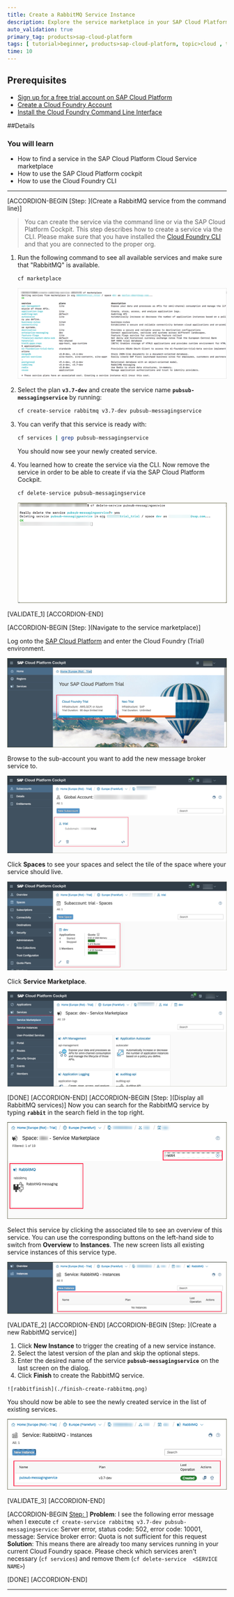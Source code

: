 ```yaml
---
title: Create a RabbitMQ Service Instance
description: Explore the service marketplace in your SAP Cloud Platform Cloud Foundry space and create a new RabbitMQ service for your microservices.
auto_validation: true
primary_tag: products>sap-cloud-platform
tags: [ tutorial>beginner, products>sap-cloud-platform, topic>cloud , topic>javascript   ]
time: 10
---
```


## Prerequisites  
 - [Sign up for a free trial account on SAP Cloud Platform](https://developers.sap.com/tutorials/hcp-create-trial-account.html)
 - [Create a Cloud Foundry Account](https://developers.sap.com/tutorials/cp-cf-create-account.html)
 - [Install the Cloud Foundry Command Line Interface](https://developers.sap.com/tutorials/cp-cf-download-cli.html)

##Details
### You will learn  
  - How to find a service in the SAP Cloud Platform Cloud Service marketplace
  - How to use the SAP Cloud Platform cockpit
  - How to use the Cloud Foundry CLI

---


[ACCORDION-BEGIN [Step: ](Create a RabbitMQ service from the command line)]
>You can create the service via the command line or via the SAP Cloud Platform Cockpit. This step describes how to create a service via the CLI. Please make sure that you have installed the [Cloud Foundry CLI](https://developers.sap.com/tutorials/cp-cf-download-cli.html) and that you are connected to the proper org.

1. Run the following command to see all available services and make sure that "RabbitMQ" is available.

    ```Bash
    cf marketplace
    ```

      ![cfm](./rabbit-cf-m.png)

2. Select the plan **`v3.7-dev`** and create the service name **`pubsub-messagingservice`** by running:

    ```Bash
    cf create-service rabbitmq v3.7-dev pubsub-messagingservice
    ```

3. You can verify that this service is ready with:

    ```Bash
    cf services | grep pubsub-messagingservice
    ```

    You should now see your newly created service.

4. You learned how to create the service via the CLI. Now remove the service in order to be able to create if via the SAP Cloud Platform Cockpit.

    ```Bash
    cf delete-service pubsub-messagingservice
    ```

      ![delete service](./delete-cli.png)


[VALIDATE_1]
[ACCORDION-END]


[ACCORDION-BEGIN [Step: ](Navigate to the service marketplace)]

Log onto the [SAP Cloud Platform](https://account.hanatrial.ondemand.com/) and enter the Cloud Foundry (Trial) environment.

![start](./trial-start.png)

Browse to the sub-account you want to add the new message broker service to.

![subaccounts](./subaccounts.png)

Click **Spaces** to see your spaces and select the tile of the space where your service should live.

![space](./space.png)

Click **Service Marketplace**.

![marketplace](./panel-marketplace.png)

[DONE]
[ACCORDION-END]
[ACCORDION-BEGIN [Step: ](Display all RabbitMQ services)]
Now you can search for the RabbitMQ service by typing **`rabbit`** in the search field in the top right.

![searchmarketplace](./servicemarketplace-search-rabbit.png)

Select this service by clicking the associated tile to see an overview of this service. You can use the corresponding buttons on the left-hand side to switch from  **Overview** to  **Instances**. The new screen lists all existing service instances of this service type.

![rabbitoverview](./rabbit-services-empyt-list.png)

[VALIDATE_2]
[ACCORDION-END]
[ACCORDION-BEGIN [Step: ](Create a new RabbitMQ service)]
   1. Click **New Instance** to trigger the creating of a new service instance.
   2. Select the latest version of the plan and skip the optional steps.
   3. Enter the desired name of the service **`pubsub-messagingservice`** on the last screen on the dialog.
   4. Click **Finish** to create the RabbitMQ service.

    ![rabbitfinish](./finish-create-rabbitmq.png)

You should now be able to see the newly created service in the list of existing services.

![rabbitverify](./confirm-service.png)

[VALIDATE_3]
[ACCORDION-END]


[ACCORDION-BEGIN [Step: ](Troubleshooting)]
**Problem**: I see the following error message when I execute `cf create-service rabbitmq v3.7-dev pubsub-messagingservice`:
Server error, status code: 502, error code: 10001, message: Service broker error: Quota is not sufficient for this request
**Solution**: This means there are already too many services running in your current Cloud Foundry space. Please check which services aren't necessary (`cf services`) and remove them (`cf delete-service  <SERVICE NAME>`)

[DONE]
[ACCORDION-END]

---

